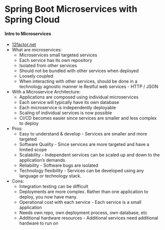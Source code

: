 # Spring Boot Microservices with Spring Cloud

#### Intro to Microservices

- [12factor.net](https://12factor.net/)
- What are microservices:
  - Microservices small targeted services 
  - Each service has its own repository 
  - Isolated from other services 
  - Should not be bundled with other services when deployed 
  - Loosely coupled 
  - When interacting with other services, should be done in a technology agnostic manner ie  Restful web services - HTTP / JSON
- With a Microservice Architecture:
  - Applications are composed using individual microservices 
  - Each service will typically have its own database 
  - Each microservice is independently deployable
  - Scaling of individual services is now possible 
  - CI/CD becomes easier since services are smaller and less complex to deploy
- Pros:
  - Easy to understand & develop - Services are smaller and more targeted 
  - Software Quality - Since services are more targeted and have a limited scope 
  - Scalability - Independent services can be scaled up and down to the application’s demands. 
  - Reliability - Software bugs are isolated 
  - Technology flexibility - Services can be developed using any language or technology stack. 
- Cons:
  - Integration testing can be difficult
  - Deployments are more complex. Rather than one application to deploy, you now have many. 
  - Operational cost with each service - Each service is a small application 
  - Needs own repo, own deployment process, own database, etc 
  - Additional hardware resources - Additional services need additional hardware to run on
